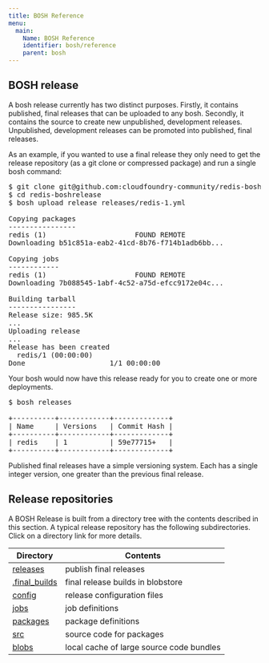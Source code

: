 ```yaml
---
title: BOSH Reference
menu:
  main:
    Name: BOSH Reference
    identifier: bosh/reference
    parent: bosh
---
```


## <a id="bosh-release"></a> BOSH release ##

A bosh release currently has two distinct purposes. Firstly, it contains published, final releases that can be uploaded to any bosh. Secondly, it contains the source to create new unpublished, development releases. Unpublished, development releases can be promoted into published, final releases.

As an example, if you wanted to use a final release they only need to get the release repository (as a git clone or compressed package) and run a single bosh command:

<pre class="terminal">
$ git clone git@github.com:cloudfoundry-community/redis-boshrelease.git
$ cd redis-boshrelease
$ bosh upload release releases/redis-1.yml

Copying packages
----------------
redis (1)                     FOUND REMOTE
Downloading b51c851a-eab2-41cd-8b76-f714b1adb6bb...

Copying jobs
------------
redis (1)                     FOUND REMOTE
Downloading 7b088545-1abf-4c52-a75d-efcc9172e04c...

Building tarball
----------------
Release size: 985.5K
...
Uploading release
...
Release has been created
  redis/1 (00:00:00)
Done                    1/1 00:00:00
</pre>

Your bosh would now have this release ready for you to create one or more deployments.

<pre class="terminal">
$ bosh releases

+----------+------------+-------------+
| Name     | Versions   | Commit Hash |
+----------+------------+-------------+
| redis    | 1          | 59e77715+   |
+----------+------------+-------------+
</pre>

Published final releases have a simple versioning system. Each has a single integer version, one greater than the previous final release.

## <a id="release-repositories"></a> Release repositories ##

A BOSH Release is built from a directory tree with the contents described in this section. A typical release repository has the following subdirectories. Click on a directory link for more details.

| Directory 	| Contents 	|
| ------------	| ----------	|
| [releases](releases.html) 	| publish final releases 	|
| [.final_builds](final_builds.html) 	| final release builds in blobstore 	|
| [config](config.html) 	| release configuration files 	|
| [jobs](jobs.html) 	| job definitions 	|
| [packages](../packages.html) 	| package definitions 	|
| [src](src.html) 	| source code for packages 	|
| [blobs](blobs.html) 	| local cache of large source code bundles 	|


